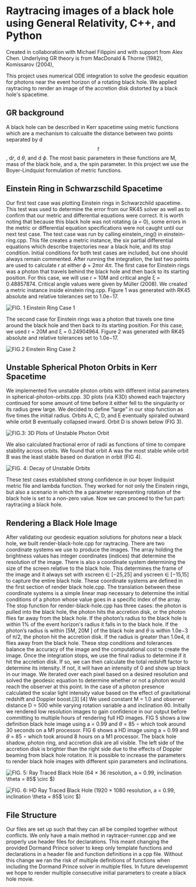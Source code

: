 # Raytracing images of a black hole using General Relativity, C++, and Python
Created in collaboration with Michael Filippini and with support from Alex Chen. Underlying GR theory is from  MacDonald & Thorne (1982), Komissarov (2004), 

This project uses numerical ODE integration to solve the geodesic equation for photons near the event horizon of a rotating black hole. We applied raytracing to render an image of the accretion disk distorted by a black hole's spacetime.

## GR background
A black hole can be described in Kerr spacetime using metric functions which are a mechanism to calcualte the distance between two points separated by d$$t$$, d$r$, d $\theta$, and d $\phi$. The most basic parameters in these functions are M, mass of the black hole, and a, the spin parameter. In this project we use the Boyer-Lindquist formulation of metric functions.

## Einstein Ring in Schwarzschild Spacetime
Our first test case was plotting Einstein rings in Schwarzchild spacetime. This test was used to determine the error from our RK45 solver as well as to confirm that our metric and differential equations were correct. It is worth noting that because this black hole was not rotating (a = 0), some errors in the metric or differential equation specifications were not caught until our next test case.
The test case was run by calling einstein_ring() in einstein-ring.cpp. This file creates a metric instance, the six partial differential equations which describe trajectories near a black hole, and its stop condition. Initial conditions for both test cases are included, but one should always remain commented. After running the integration, the last two points are used to calculate r at either $\phi$ = 2$\pi$or 4$\pi$.
The first case for Einstein rings was a photon that travels behind the black hole and then back to its starting position. For this case, we will use r = 10M and critical angle ξ = 0.48857874. Critical angle values were given by Müller (2008). We created a metric instance inside einstein ring.cpp. Figure 1 was generated with RK45 absolute and relative tolerances set to 1.0e−17.

![FIG. 1 Einstein Ring Case 1](https://github.com/ethanlsry/black-hole-raytracer/blob/main/plots/einstein-ring-output-case-1.png?raw=true)

The second case for Einstein rings was a photon that travels one time around the black hole and then back to its starting position. For this case, we used r = 20M and ξ = 0.24904964. Figure 2 was generated with RK45 absolute and relative tolerances set to 1.0e−17.

![FIG.2 Einstein Ring Case 2](https://github.com/ethanlsry/black-hole-raytracer/blob/main/plots/einstein-ring-output-case-2.png?raw=true)


## Unstable Spherical Photon Orbits in Kerr Spacetime

We implemented five unstable photon orbits with different initial parameters in spherical-photon-orbits.cpp. 3D plots (via K3D) showed each trajectory continued for some amount of time before it either fell to the singularity or its radius grew large. We decided to define “large” in our stop function as five times the initial radius. Orbits A, C, D, and E eventually spiraled outward while orbit B eventually collapsed inward. Orbit D is shown below (FIG 3).

![FIG.3: 3D Plots of Unstable Photon Orbit](https://github.com/ethanlsry/black-hole-raytracer/blob/main/plots/spherical-orbit-k3d-plot.png?raw=true)

We also calculated fractional error of radii as functions of time to compare stability across orbits. We found that orbit A was the most stable while orbit B was the least stable based on duration in orbit (FIG 4).

![FIG. 4: Decay of Unstable Orbits](https://github.com/ethanlsry/black-hole-raytracer/blob/main/plots/spherical_photon_orbit_frac_error.png?raw=true)

These test cases established strong confidence in our boyer lindquist metric file and lambda function. They worked for not only the Einstein rings, but also a scenario in which the a parameter representing rotation of the black hole is set to a non-zero value. Now we can proceed to the fun part: raytracing a black hole.


## Rendering a Black Hole Image
After validating our geodesic equation solutions for photons near a black hole, we built render-black-hole.cpp for raytracing. There are two coordinate systems we use to produce the images. The array holding the brightness values has integer coordinates (indices) that determine the resolution of the image. There is also a coordinate system determining the size of the screen relative to the black hole. This determines the frame of the image and it always set with xscreen ∈ [−25,25] and yscreen ∈ [−15,15] to capture the entire black hole. These coordinate systems are defined in the first section of render black hole.cpp. The translation between these coordinate systems is a simple linear map necessary to determine the initial conditions of a photon whose value goes in a specific index of the array.
The stop function for render-black-hole.cpp has three cases: the photon is pulled into the black hole, the photon hits the accretion disk, or the photon flies far away from the black hole. If the photon’s radius to the black hole is within 1% of the event horizon's radius it falls in to the black hole. If the photon’s radius is within [5M, 20M ] of the black hole and $\theta$ is within 1.0e−3 of π/2, the photon hit the accretion disk. If the radius is greater than 1.0e4, it flies away from the black hole. These stop conditions and tolerances balance the accuracy of the image
and the computational cost to create the image.
Once the integration stops, we use the final radius to determine if it hit the accretion disk. If so, we can then
calculate the total redshift factor to determine its intensity. If not, it will have an intensity of 0 and show up black in our image.
We iterated over each pixel based on a desired resolution and solved the geodesic equation to determine whether or not a photon would reach the observer at this point. In the case of a photon presence calculated the scalar light intensity value based on the effect of gravitational redshift and Doppler boost.[3] [4] We used constant M = 1.0 and observer distance D = 500 while varying rotation variable a and inclination θ0. Initially we rendered low resolution images to gain confidence in our output before committing to multiple hours of rendering full HD images. FIG 5 shows a low definition black hole image using a = 0.99 and $\theta$ = 85 $\circ$ which took around 30 seconds on a M1 processor. FIG 6 shows a HD image using a = 0.99 and $\theta$ = 85 $\circ$ which took around 8 hours on a M1 processor. The black hole shadow, photon ring, and accretion disk are all visible. The left side of the accretion disk is brighter than the right side due to the effects of Doppler beaming from black hole rotation. It is possible to increase the parameters to render black hole images with different spin parameters and inclinations.

![FIG. 5: Ray Traced Black Hole (64 × 36 resolution, a = 0.99, inclination $\theta$ = 85$ \circ $)](https://github.com/ethanlsry/black-hole-raytracer/blob/main/plots/ray-traced-black-hole-64-36.png?raw=true)

![FIG. 6: HD Ray Traced Black Hole (1920 × 1080 resolution, a = 0.99, inclination $\theta$ = 85$ \circ $)](https://github.com/ethanlsry/black-hole-raytracer/blob/main/plots/ray-traced-black-hole-1920-1080.png?raw=true)

## File Structure
Our files are set up such that they can all be compiled together without conflicts. We only have a main method in raytracer-runner.cpp and we properly use header files for declarations. This meant changing the provided Dormand Prince solver to keep only template functions and declarations in a header file and function definitions in a cpp file. Without this change we ran the risk of multiple definitions of functions when including the Dormand Prince solver in multiple files. In future developemnt we hope to render multiple consecutive initial parameters to create a black hole movie.